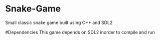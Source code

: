 # Snake-Game
Small classic snake game built using C++ and SDL2

#Dependencies
This game depends on SDL2 inorder to compile and run
